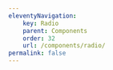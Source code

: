 ```yaml
---
eleventyNavigation:
    key: Radio
    parent: Components
    order: 32
    url: /components/radio/
permalink: false
---
```

